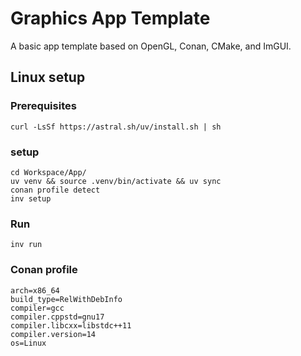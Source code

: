 # Graphics App Template
A basic app template based on OpenGL, Conan, CMake, and ImGUI. 

## Linux setup
### Prerequisites
```
curl -LsSf https://astral.sh/uv/install.sh | sh
```

### setup
```
cd Workspace/App/  
uv venv && source .venv/bin/activate && uv sync  
conan profile detect  
inv setup  
```

### Run
```
inv run
```

### Conan profile
```
arch=x86_64
build_type=RelWithDebInfo
compiler=gcc
compiler.cppstd=gnu17
compiler.libcxx=libstdc++11
compiler.version=14
os=Linux
```